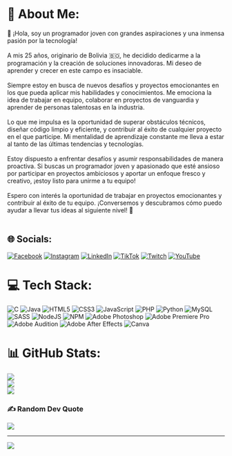# 💫 About Me:
🚀 ¡Hola, soy un programador joven con grandes aspiraciones y una inmensa pasión por la tecnología! <br><br>A mis 25 años, originario de Bolivia 🇧🇴, he decidido dedicarme a la programación y la creación de soluciones innovadoras. Mi deseo de aprender y crecer en este campo es insaciable.<br><br>Siempre estoy en busca de nuevos desafíos y proyectos emocionantes en los que pueda aplicar mis habilidades y conocimientos. Me emociona la idea de trabajar en equipo, colaborar en proyectos de vanguardia y aprender de personas talentosas en la industria.<br><br>Lo que me impulsa es la oportunidad de superar obstáculos técnicos, diseñar código limpio y eficiente, y contribuir al éxito de cualquier proyecto en el que participe. Mi mentalidad de aprendizaje constante me lleva a estar al tanto de las últimas tendencias y tecnologías.<br><br>Estoy dispuesto a enfrentar desafíos y asumir responsabilidades de manera proactiva. Si buscas un programador joven y apasionado que esté ansioso por participar en proyectos ambiciosos y aportar un enfoque fresco y creativo, ¡estoy listo para unirme a tu equipo!<br><br>Espero con interés la oportunidad de trabajar en proyectos emocionantes y contribuir al éxito de tu equipo. ¡Conversemos y descubramos cómo puedo ayudar a llevar tus ideas al siguiente nivel! 📩<br><br>


## 🌐 Socials:
[![Facebook](https://img.shields.io/badge/Facebook-%231877F2.svg?logo=Facebook&logoColor=white)](https://facebook.com/https://www.facebook.com/profile.php?id=100073383412714&mibextid=b06tZ0) [![Instagram](https://img.shields.io/badge/Instagram-%23E4405F.svg?logo=Instagram&logoColor=white)](https://instagram.com/www.instagram.com/arieljin4322023) [![LinkedIn](https://img.shields.io/badge/LinkedIn-%230077B5.svg?logo=linkedin&logoColor=white)](https://linkedin.com/in/linkedin.com/in/alexis-sch-aa2550239) [![TikTok](https://img.shields.io/badge/TikTok-%23000000.svg?logo=TikTok&logoColor=white)](https://tiktok.com/@www.tiktok.com/@alexissch15) [![Twitch](https://img.shields.io/badge/Twitch-%239146FF.svg?logo=Twitch&logoColor=white)](https://twitch.tv/www.twitch.com/alexisjugando) [![YouTube](https://img.shields.io/badge/YouTube-%23FF0000.svg?logo=YouTube&logoColor=white)](https://youtube.com/@https:/www.youtube.com/@AlexisSch730) 

# 💻 Tech Stack:
![C](https://img.shields.io/badge/c-%2300599C.svg?style=for-the-badge&logo=c&logoColor=white) ![Java](https://img.shields.io/badge/java-%23ED8B00.svg?style=for-the-badge&logo=java&logoColor=white) ![HTML5](https://img.shields.io/badge/html5-%23E34F26.svg?style=for-the-badge&logo=html5&logoColor=white) ![CSS3](https://img.shields.io/badge/css3-%231572B6.svg?style=for-the-badge&logo=css3&logoColor=white) ![JavaScript](https://img.shields.io/badge/javascript-%23323330.svg?style=for-the-badge&logo=javascript&logoColor=%23F7DF1E) ![PHP](https://img.shields.io/badge/php-%23777BB4.svg?style=for-the-badge&logo=php&logoColor=white) ![Python](https://img.shields.io/badge/python-3670A0?style=for-the-badge&logo=python&logoColor=ffdd54) ![MySQL](https://img.shields.io/badge/mysql-%2300f.svg?style=for-the-badge&logo=mysql&logoColor=white) ![SASS](https://img.shields.io/badge/SASS-hotpink.svg?style=for-the-badge&logo=SASS&logoColor=white) ![NodeJS](https://img.shields.io/badge/node.js-6DA55F?style=for-the-badge&logo=node.js&logoColor=white) ![NPM](https://img.shields.io/badge/NPM-%23000000.svg?style=for-the-badge&logo=npm&logoColor=white) ![Adobe Photoshop](https://img.shields.io/badge/adobephotoshop-%2331A8FF.svg?style=for-the-badge&logo=adobephotoshop&logoColor=white) ![Adobe Premiere Pro](https://img.shields.io/badge/Adobe%20Premiere%20Pro-9999FF.svg?style=for-the-badge&logo=Adobe%20Premiere%20Pro&logoColor=white) ![Adobe Audition](https://img.shields.io/badge/Adobe%20Audition-9999FF.svg?style=for-the-badge&logo=Adobe%20Audition&logoColor=white) ![Adobe After Effects](https://img.shields.io/badge/Adobe%20After%20Effects-9999FF.svg?style=for-the-badge&logo=Adobe%20After%20Effects&logoColor=white) ![Canva](https://img.shields.io/badge/Canva-%2300C4CC.svg?style=for-the-badge&logo=Canva&logoColor=white)
# 📊 GitHub Stats:
![](https://github-readme-stats.vercel.app/api?username=Alexis&theme=blue-green&hide_border=false&include_all_commits=false&count_private=false)<br/>
![](https://github-readme-streak-stats.herokuapp.com/?user=Alexis&theme=blue-green&hide_border=false)<br/>
![](https://github-readme-stats.vercel.app/api/top-langs/?username=Alexis&theme=blue-green&hide_border=false&include_all_commits=false&count_private=false&layout=compact)

### ✍️ Random Dev Quote
![](https://quotes-github-readme.vercel.app/api?type=horizontal&theme=radical)

---
[![](https://visitcount.itsvg.in/api?id=Alexis&icon=0&color=0)](https://visitcount.itsvg.in)

<!-- Proudly created with GPRM ( https://gprm.itsvg.in ) -->
